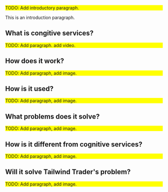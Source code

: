 <div style="background:yellow;">TODO: Add introductory paragraph.</div>

This is an introduction paragraph.

## What is congitive services?

<div style="background:yellow;">TODO: Add paragraph. add video.</div>

## How does it work?

<div style="background:yellow;">TODO: Add paragraph, add image.</div>

## How is it used?

<div style="background:yellow;">TODO: Add paragraph, add image.</div>

## What problems does it solve?

<div style="background:yellow;">TODO: Add paragraph, add image.</div>

## How is it different from cognitive services?

<div style="background:yellow;">TODO: Add paragraph, add image.</div>

## Will it solve Tailwind Trader's problem?

<div style="background:yellow;">TODO: Add paragraph, add image.</div>
